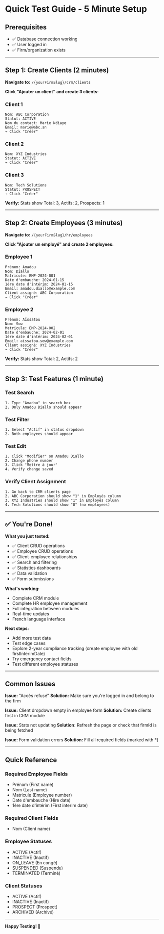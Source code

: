 # Quick Test Guide - 5 Minute Setup

## Prerequisites
- ✅ Database connection working
- ✅ User logged in
- ✅ Firm/organization exists

---

## Step 1: Create Clients (2 minutes)

**Navigate to:** `/{yourFirmSlug}/crm/clients`

**Click "Ajouter un client" and create 3 clients:**

### Client 1
```
Nom: ABC Corporation
Statut: ACTIVE
Nom du contact: Marie Ndiaye
Email: marie@abc.sn
→ Click "Créer"
```

### Client 2
```
Nom: XYZ Industries
Statut: ACTIVE
→ Click "Créer"
```

### Client 3
```
Nom: Tech Solutions
Statut: PROSPECT
→ Click "Créer"
```

**Verify:** Stats show Total: 3, Actifs: 2, Prospects: 1

---

## Step 2: Create Employees (3 minutes)

**Navigate to:** `/{yourFirmSlug}/hr/employees`

**Click "Ajouter un employé" and create 2 employees:**

### Employee 1
```
Prénom: Amadou
Nom: Diallo
Matricule: EMP-2024-001
Date d'embauche: 2024-01-15
1ère date d'intérim: 2024-01-15
Email: amadou.diallo@example.com
Client assigné: ABC Corporation
→ Click "Créer"
```

### Employee 2
```
Prénom: Aïssatou
Nom: Sow
Matricule: EMP-2024-002
Date d'embauche: 2024-02-01
1ère date d'intérim: 2024-02-01
Email: aissatou.sow@example.com
Client assigné: XYZ Industries
→ Click "Créer"
```

**Verify:** Stats show Total: 2, Actifs: 2

---

## Step 3: Test Features (1 minute)

### Test Search
```
1. Type "Amadou" in search box
2. Only Amadou Diallo should appear
```

### Test Filter
```
1. Select "Actif" in status dropdown
2. Both employees should appear
```

### Test Edit
```
1. Click "Modifier" on Amadou Diallo
2. Change phone number
3. Click "Mettre à jour"
4. Verify change saved
```

### Verify Client Assignment
```
1. Go back to CRM clients page
2. ABC Corporation should show "1" in Employés column
3. XYZ Industries should show "1" in Employés column
4. Tech Solutions should show "0" (no employees)
```

---

## ✅ You're Done!

**What you just tested:**
- ✅ Client CRUD operations
- ✅ Employee CRUD operations
- ✅ Client-employee relationships
- ✅ Search and filtering
- ✅ Statistics dashboards
- ✅ Data validation
- ✅ Form submissions

**What's working:**
- Complete CRM module
- Complete HR employee management
- Full integration between modules
- Real-time updates
- French language interface

**Next steps:**
- Add more test data
- Test edge cases
- Explore 2-year compliance tracking (create employee with old firstInterimDate)
- Try emergency contact fields
- Test different employee statuses

---

## Common Issues

**Issue:** "Accès refusé"
**Solution:** Make sure you're logged in and belong to the firm

**Issue:** Client dropdown empty in employee form
**Solution:** Create clients first in CRM module

**Issue:** Stats not updating
**Solution:** Refresh the page or check that firmId is being fetched

**Issue:** Form validation errors
**Solution:** Fill all required fields (marked with *)

---

## Quick Reference

### Required Employee Fields
- Prénom (First name)
- Nom (Last name)
- Matricule (Employee number)
- Date d'embauche (Hire date)
- 1ère date d'intérim (First interim date)

### Required Client Fields
- Nom (Client name)

### Employee Statuses
- ACTIVE (Actif)
- INACTIVE (Inactif)
- ON_LEAVE (En congé)
- SUSPENDED (Suspendu)
- TERMINATED (Terminé)

### Client Statuses
- ACTIVE (Actif)
- INACTIVE (Inactif)
- PROSPECT (Prospect)
- ARCHIVED (Archivé)

---

**Happy Testing! 🚀**
